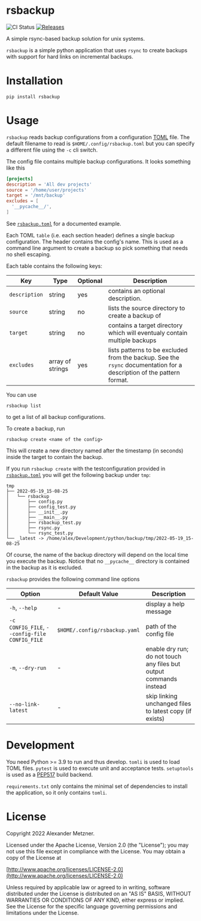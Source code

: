 # rsbackup

![CI Status][ci-img-url] 
[![Releases][release-img-url]][release-url]

A simple rsync-based backup solution for unix systems.

`rsbackup` is a simple python application that uses `rsync` to create backups with support for hard links on
incremental backups.

# Installation

```shell
pip install rsbackup
```

# Usage

`rsbackup` reads backup configurations from a configuration [TOML](https://toml.io/en/) file. The default 
filename to read is `$HOME/.config/rsbackup.toml` but you can specify a different file using the `-c` cli 
switch.

The config file contains multiple backup configurations. It looks something like this

```toml
[projects]
description = 'All dev projects'
source = '/home/user/projects'
target = '/mnt/backup'
excludes = [
  '__pycache__/',
]
```

See [`rsbackup.toml`](./rsbackup.toml) for a documented example.

Each TOML `table` (i.e. each section header) defines a single backup configuration. The header contains
the config's name. This is used as a command line argument to create a backup so pick something that needs no
shell escaping.

Each table contains the following keys:

Key | Type | Optional | Description
-- | -- | -- | --
`description` | string | yes | contains an optional description.
`source` | string | no | lists the source directory to create a backup of
`target` | string | no | contains a target directory which will eventualy contain multiple backups
`excludes` | array of strings | yes | lists patterns to be excluded from the backup. See the `rsync` documentation for a description of the pattern format.

You can use

```shell
rsbackup list
```

to get a list of all backup configurations.

To create a backup, run

```shell
rsbackup create <name of the config>
```

This will create a new directory named after the timestamp (in seconds) inside the target to contain the
backup. 

If you run `rsbackup create` with the testconfiguration provided in [`rsbackup.toml`](./rsbackup.toml) you
will get the following backup under `tmp`:

```
tmp
├── 2022-05-19_15-08-25
│   └── rsbackup
│       ├── config.py
│       ├── config_test.py
│       ├── __init__.py
│       ├── __main__.py
│       ├── rsbackup_test.py
│       ├── rsync.py
│       └── rsync_test.py
└── _latest -> /home/alex/Development/python/backup/tmp/2022-05-19_15-08-25
```

Of course, the name of the backup directory will depend on the local time you execute the backup. Notice that
no `__pycache__` directory is contained in the backup as it is excluded. 

`rsbackup` provides the following command line options

Option | Default Value | Description
-- | -- | --
`-h`, `--help` | - | display a help message
`-c CONFIG_FILE`, `--config-file CONFIG_FILE` | `$HOME/.config/rsbackup.yaml` | path of the config file
`-m`, `--dry-run` | - |  enable dry run; do not touch any files but output commands instead
`--no-link-latest` | - | skip linking unchanged files to latest copy (if exists)

# Development

You need Python >= 3.9 to run and thus develop. `tomli` is used to load TOML files. `pytest` is used to 
execute unit and acceptance tests. `setuptools` is used as a [PEP517](https://peps.python.org/pep-0517/)
build backend. 

`requirements.txt` only contains the minimal set of dependencies to install the application, so it only 
contains `tomli`.

# License

Copyright 2022 Alexander Metzner.

Licensed under the Apache License, Version 2.0 (the "License");
you may not use this file except in compliance with the License.
You may obtain a copy of the License at

[http://www.apache.org/licenses/LICENSE-2.0](http://www.apache.org/licenses/LICENSE-2.0)

Unless required by applicable law or agreed to in writing, software
distributed under the License is distributed on an "AS IS" BASIS,
WITHOUT WARRANTIES OR CONDITIONS OF ANY KIND, either express or implied.
See the License for the specific language governing permissions and
limitations under the License.

[ci-img-url]: https://github.com/halimath/rsbackup/workflows/CI/badge.svg
[release-img-url]: https://img.shields.io/github/v/release/halimath/rsbackup.svg
[release-url]: https://github.com/halimath/rsbackup/releases